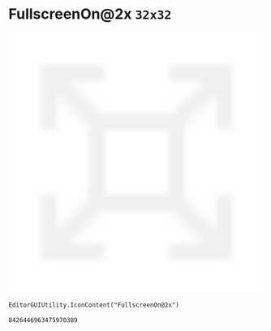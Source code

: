 # FullscreenOn@2x `32x32`
<img src="/img/FullscreenOn@2x.png" width=512 height=512>

``` CSharp
EditorGUIUtility.IconContent("FullscreenOn@2x")
```
```
8426446963475970389
```
